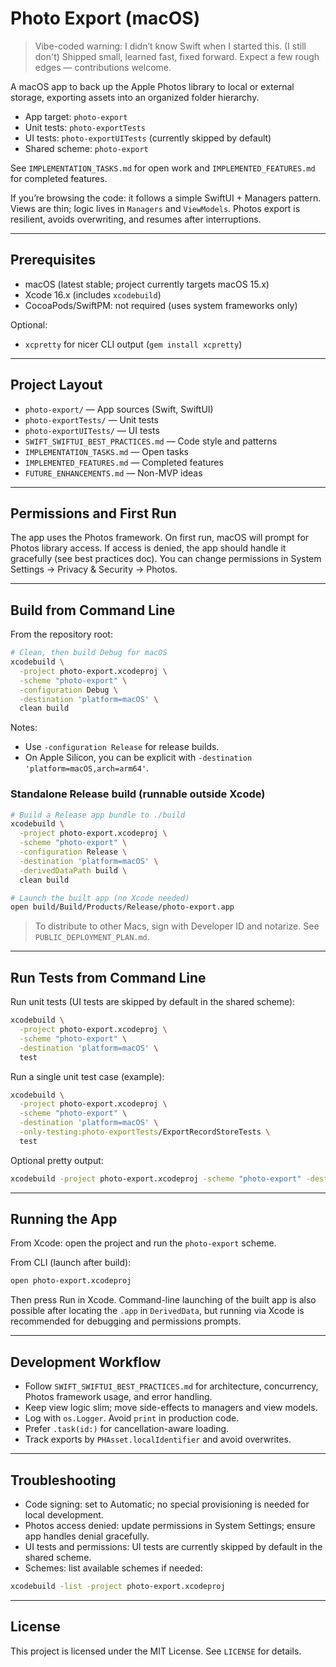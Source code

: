 # Photo Export (macOS)

> Vibe-coded warning: I didn’t know Swift when I started this. (I still don't) Shipped small, learned fast, fixed forward. Expect a few rough edges — contributions welcome.

A macOS app to back up the Apple Photos library to local or external storage, exporting assets into an organized folder hierarchy.

- App target: `photo-export`
- Unit tests: `photo-exportTests`
- UI tests: `photo-exportUITests` (currently skipped by default)
- Shared scheme: `photo-export`

See `IMPLEMENTATION_TASKS.md` for open work and `IMPLEMENTED_FEATURES.md` for completed features.

If you’re browsing the code: it follows a simple SwiftUI + Managers pattern. Views are thin; logic lives in `Managers` and `ViewModels`. Photos export is resilient, avoids overwriting, and resumes after interruptions.

---

## Prerequisites

- macOS (latest stable; project currently targets macOS 15.x)
- Xcode 16.x (includes `xcodebuild`)
- CocoaPods/SwiftPM: not required (uses system frameworks only)

Optional:
- `xcpretty` for nicer CLI output (`gem install xcpretty`)

---

## Project Layout

- `photo-export/` — App sources (Swift, SwiftUI)
- `photo-exportTests/` — Unit tests
- `photo-exportUITests/` — UI tests
- `SWIFT_SWIFTUI_BEST_PRACTICES.md` — Code style and patterns
- `IMPLEMENTATION_TASKS.md` — Open tasks
- `IMPLEMENTED_FEATURES.md` — Completed features
- `FUTURE_ENHANCEMENTS.md` — Non-MVP ideas

---

## Permissions and First Run

The app uses the Photos framework. On first run, macOS will prompt for Photos library access. If access is denied, the app should handle it gracefully (see best practices doc). You can change permissions in System Settings → Privacy & Security → Photos.

---

## Build from Command Line

From the repository root:

```bash
# Clean, then build Debug for macOS
xcodebuild \
  -project photo-export.xcodeproj \
  -scheme "photo-export" \
  -configuration Debug \
  -destination 'platform=macOS' \
  clean build
```

Notes:
- Use `-configuration Release` for release builds.
- On Apple Silicon, you can be explicit with `-destination 'platform=macOS,arch=arm64'`.

### Standalone Release build (runnable outside Xcode)

```bash
# Build a Release app bundle to ./build
xcodebuild \
  -project photo-export.xcodeproj \
  -scheme "photo-export" \
  -configuration Release \
  -destination 'platform=macOS' \
  -derivedDataPath build \
  clean build

# Launch the built app (no Xcode needed)
open build/Build/Products/Release/photo-export.app
```

> To distribute to other Macs, sign with Developer ID and notarize. See `PUBLIC_DEPLOYMENT_PLAN.md`.

---

## Run Tests from Command Line

Run unit tests (UI tests are skipped by default in the shared scheme):

```bash
xcodebuild \
  -project photo-export.xcodeproj \
  -scheme "photo-export" \
  -destination 'platform=macOS' \
  test
```

Run a single unit test case (example):

```bash
xcodebuild \
  -project photo-export.xcodeproj \
  -scheme "photo-export" \
  -destination 'platform=macOS' \
  -only-testing:photo-exportTests/ExportRecordStoreTests \
  test
```

Optional pretty output:

```bash
xcodebuild -project photo-export.xcodeproj -scheme "photo-export" -destination 'platform=macOS' test | xcpretty
```

---

## Running the App

From Xcode: open the project and run the `photo-export` scheme.

From CLI (launch after build):

```bash
open photo-export.xcodeproj
```

Then press Run in Xcode. Command-line launching of the built app is also possible after locating the `.app` in `DerivedData`, but running via Xcode is recommended for debugging and permissions prompts.

---

## Development Workflow

- Follow `SWIFT_SWIFTUI_BEST_PRACTICES.md` for architecture, concurrency, Photos framework usage, and error handling.
- Keep view logic slim; move side-effects to managers and view models.
- Log with `os.Logger`. Avoid `print` in production code.
- Prefer `.task(id:)` for cancellation-aware loading.
- Track exports by `PHAsset.localIdentifier` and avoid overwrites.

---

## Troubleshooting

- Code signing: set to Automatic; no special provisioning is needed for local development.
- Photos access denied: update permissions in System Settings; ensure app handles denial gracefully.
- UI tests and permissions: UI tests are currently skipped by default in the shared scheme.
- Schemes: list available schemes if needed:

```bash
xcodebuild -list -project photo-export.xcodeproj
```

---

## License

This project is licensed under the MIT License. See `LICENSE` for details.
